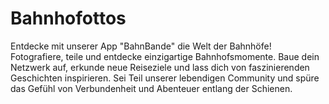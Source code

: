 # Bahnhofottos
Entdecke mit unserer App "BahnBande" die Welt der Bahnhöfe! Fotografiere, teile und entdecke einzigartige Bahnhofsmomente. Baue dein Netzwerk auf, erkunde neue Reiseziele und lass dich von faszinierenden Geschichten inspirieren. Sei Teil unserer lebendigen Community und spüre das Gefühl von Verbundenheit und Abenteuer entlang der Schienen.
